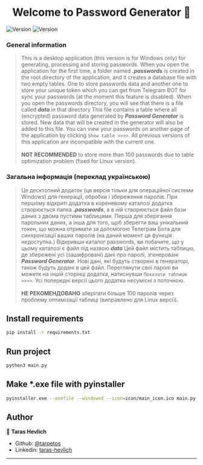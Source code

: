 <h1 align="center">Welcome to Password Generator 👋</h1>
<p>
  <img alt="Version" src="https://img.shields.io/badge/Windows-passing-g.svg?cacheSeconds=2592000" />
  <img alt="Version" src="https://img.shields.io/badge/version-1.0-blue.svg?cacheSeconds=2592000" />
</p>

### General information
> This is a desktop application (this version is for Windows only) for generating, processing and storing passwords.
When you open the application for the first time, a folder named **_.passwords_** is created in the root directory
of the application, and it creates a database file with two empty tables. One to store passwords data and another one
to store your unique token which you can get from Telegram BOT for sync your passwords (at the moment this feature is disabled).
When you open the passwords directory, you will see that there is a file called **_data_** in that directory
This file contains a table where all (encrypted) password data generated by **_Password Generator_** is stored.
New data that will be created in the generator will also be added to this file.
You can view your passwords on another page of the application by clicking `Show table >>>>`.
All previous versions of this application are incompatible with the current one.<br><br>
> **NOT RECOMMENDED** to store more than 100 passwords due to table optimization problem (fixed for Linux version).

### Загальна інформація (переклад українською)
> Це десктопний додаток (ця версія тільки для операційної системи Windows) для генераціЇ, обробки і збереження паролів. 
При першому відкриті додатка в кореневому каталозі додатка створюється папка
**_.passwords_**, а в ній створюється файл бази даних з двома пустими таблицями. Перша для зберігання парольних даних, а
інша для того, щоб зберегти ваш унікальний токен, що можна отримати за допомогою Телеграм Бота для синхронізації ваших
паролів (на даний момент ця функція недоступна.)
Відкривши каталог passwords, ви побачите, що у цьому каталозі є файл під назвою **_data_**
Цей файл містить таблицю, де збережені усі (зашифровані) дані про паролі, згенеровані **_Password Generator_**.
Нові дані, які будуть створені в генераторі, також будуть додані в цей файл.
Переглянути свої паролі ви можете на іншій сторінці додатка, натиснувши `Показати таблицю >>>>`.
Усі попередні версії цього додатка несумісні з поточною.<br><br>
> **НЕ РЕКОМЕНДОВАНО** зберігати більше 100 паролів через проблему оптимізації таблиці (виправлено для Linux версії).

## Install requirements

```sh
pip install -r requirements.txt
```

## Run project

```sh
python3 main.py
```

## Make *.exe file with pyinstaller

```sh
pyinstaller.exe --onefile --windowed --icon=icon/main_icon.ico main.py
```

## Author

👤 **Taras Hevlich**

* Github: [@tarpetos](https://github.com/tarpetos)
* Linkedin: [taras-hevlich](https://www.linkedin.com/in/taras-hevlich-110a20226/)

***
